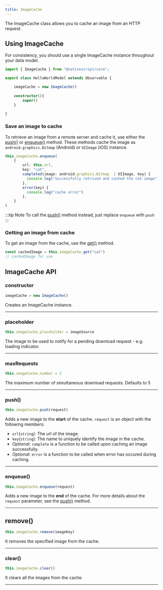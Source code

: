 ```yaml
---
title: ImageCache
---
```


The ImageCache class allows you to cache an image from an HTTP request.

## Using ImageCache
For consistency, you should use a single ImageCache instance
throughout your data model.

```ts
import { ImageCache } from "@nativescript/core";

export class HelloWorldModel extends Observable {

    imageCache = new ImageCache()
    
    constructor(){
        super()
    }
    
}
```
### Save an image to cache
To retrieve an image from a remote server and cache it, use either the [push()](#push) or [enqueue()](#enqueue) method. These methods cache the image as `android.graphics.Bitmap` (Android) or `UIImage` (iOS) instance.

```ts
this.imageCache.enqueue(
    {
        url: this.url,
        key: "cat",
        completed(image: android.graphics.Bitmap  | UIImage, key) {
          console.log("Successfully retrived and cached the cat image")
        },
        error(key) {
          console.log("cache error")
        },
    }
)
```
:::tip Note
To call the [push()](#push) method instead, just replace `enqueue` with `push`
:::

### Getting an image from cache
To get an image from the cache, use the [get()]() method.

```ts
const cachedImage = this.imageCache.get("cat")
// cachedImage for use
```

## ImageCache API

### constructor
```ts
imageCache = new ImageCache()
```
Creates an ImageCache instance.

---


<!-- ### downloadedEvent
```ts
self.on(ImageCache.downloadedEvent, (args: DownloadedData) => {
   
    })
```

---

### downloadedEvent
```ts
self.on(ImageCache.downloadErrorEvent, (args: DownloadError) => {
   
    })
```

--- -->

### placeholder
```ts
this.imageCache.placeholder = imageSource
```
The image to be used to notify for a pending download request - e.g. loading indicator.

---
### maxRequests
```ts
this.imageCache.number = 2
```
The maximum number of simultaneous download requests. Defaults to 5

---

<!-- ### enableDownload()
```ts
imageCache.enableDownload()
```
Enables suspended download requests.

---
### disableDownload()
```ts
imageCache.disableDownload()
```
Temporary disables download requests.

--- -->

### push()
```ts
this.imageCache.push(request)
```
Adds a new image to the **start** of the cache. `request` is an object with the following members:

- `url`(`string`): The url of the image.
- `key`(`string`): The name to uniquely identify the image in the cache.
-  _Optional_: `complete` is a function to be called upon caching an image successfully. 
-  _Optional_: `error` is a function to be called when error has occured during caching.
---

### enqueue()
```ts
this.imageCache.enqueue(request)
```
Adds a new image to the **end** of the cache. For more details about the `request` parameter, see the [push()](#push) method.

---

## remove()
```ts
this.imageCache.remove(imageKey)
```
It removes the specified image from the cache.

---

### clear()
```ts
this.imageCache.clear()
```
It clears all the images from the cache.

---